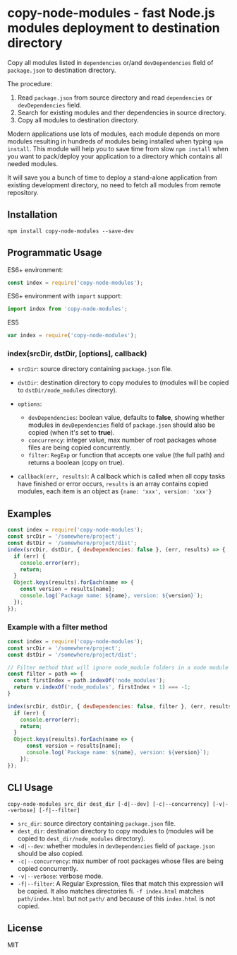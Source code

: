 # copy-node-modules - fast Node.js modules deployment to destination directory

Copy all modules listed in `dependencies` or/and `devDependencies` field of `package.json` to destination directory. 

The procedure:

1. Read `package.json` from source directory and read `dependencies` or `devDependencies` field.
2. Search for existing modules and ther dependencies in source directory.
3. Copy all modules to destination directory.

Modern applications use lots of modules, each module depends on more modules resulting in hundreds of modules being installed when typing `npm install`. This module will help you to save time from slow `npm install` when you want to pack/deploy your application to a directory which contains all needed modules. 

It will save you a bunch of time to deploy a stand-alone application from existing development directory, no need to fetch all modules from remote repository.

## Installation

```
npm install copy-node-modules --save-dev
```

## Programmatic Usage

ES6+ environment:

```javascript
const index = require('copy-node-modules');
```

ES6+ environment with `import` support:

```javascript
import index from 'copy-node-modules'; 
```

ES5

```javascript
var index = require('copy-node-modules');
```

### index(srcDir, dstDir, [options], callback)

* `srcDir`: source directory containing `package.json` file.
* `dstDir`: destination directory to copy modules to (modules will be copied to `dstDir/node_modules` directory).
* `options`:

  - `devDependencies`: boolean value, defaults to **false**, showing whether modules in `devDependencies` field of `package.json` should also be copied (when it's set to **true**).
  - `concurrency`: integer value, max number of root packages whose files are being copied concurrently.
  - `filter`: `RegExp` or function that accepts one value (the full path) and returns a boolean (copy on true).
  
* `callback(err, results)`: A callback which is called when all copy tasks have finished or error occurs, `results` is an array contains copied modules, each item is an object as `{name: 'xxx', version: 'xxx'}`

## Examples

```javascript
const index = require('copy-node-modules');
const srcDir = '/somewhere/project';
const dstDir = '/somewhere/project/dist';
index(srcDir, dstDir, { devDependencies: false }, (err, results) => {
  if (err) {
    console.error(err);
    return;
  }
  Object.keys(results).forEach(name => {
    const version = results[name];
    console.log(`Package name: ${name}, version: ${version}`);
  });
});
```

### Example with a filter method

```javascript
const index = require('copy-node-modules');
const srcDir = '/somewhere/project';
const dstDir = '/somewhere/project/dist';

// Filter method that will ignore node_module folders in a node module
const filter = path => {
  const firstIndex = path.indexOf('node_modules');
  return v.indexOf('node_modules', firstIndex + 1) === -1;
}

index(srcDir, dstDir, { devDependencies: false, filter }, (err, results) => {
  if (err) {
    console.error(err);
    return;
  }
  Object.keys(results).forEach(name => {
      const version = results[name];
      console.log(`Package name: ${name}, version: ${version}`);
    });
});
```

## CLI Usage

```
copy-node-modules src_dir dest_dir [-d|--dev] [-c|--concurrency] [-v|--verbose] [-f|--filter]
```

* `src_dir`: source directory containing `package.json` file.
* `dest_dir`: destination directory to copy modules to (modules will be copied to `dest_dir/node_modules` directory).
* `-d|--dev`: whether modules in `devDependencies` field of `package.json` should be also copied.
* `-c|--concurrency`: max number of root packages whose files are being copied concurrently.
* `-v|--verbose`: verbose mode.
* `-f|--filter`: A Regular Expression, files that match this expression will be copied. It also matches directories fi. `-f index.html` matches `path/index.html` but not `path/` and because of this `index.html` is not copied.

## License

MIT
